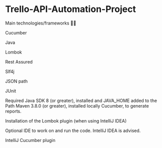 # Trello-API-Automation-Project
Main technologies/frameworks 🧑‍💻

Cucumber

Java

Lombok

Rest Assured

Slf4j

JSON path 

JUnit

Required
Java SDK 8 (or greater), installed and JAVA_HOME added to the Path
Maven 3.8.0 (or greater), installed locally
Cucumber, to generate reports.

Installation of the Lombok plugin (when using IntelliJ IDEA)

Optional
IDE to work on and run the code. IntelliJ IDEA is advised.

IntelliJ Cucumber plugin
